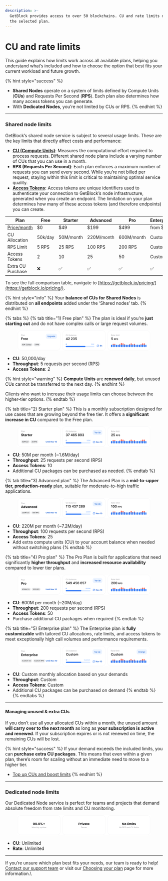 ```yaml
---
description: >-
  GetBlock provides access to over 50 blockchains. CU and rate limits depend on
  the selected plan.
---
```


# CU and rate limits

This guide explains how limits work across all available plans, helping you understand what’s included and how to choose the option that best fits your current workload and future growth.

{% hint style="success" %}
* **Shared Nodes** operate on a system of limits defined by Compute Units (**CUs**) and Requests Per Second (**RPS**). Each plan also determines how many access tokens you can generate.
* With **Dedicated Nodes**, you’re not limited by CUs or RPS.
{% endhint %}

***

### Shared node limits

GetBlock’s shared node service is subject to several usage limits. These are the key limits that directly affect costs and performance:

* [**CU (Compute Units)**](what-counts-as-a-cu.md): Measures the computational effort required to process requests. Different shared node plans include a varying number of CUs that you can use in a month.
* **RPS (Requests Per Second)**: Each plan enforces a maximum number of requests you can send every second. While you’re not billed per request, staying within this limit is critical to maintaining optimal service quality.
* [**Access Tokens**](../authentication-with-access-tokens.md)**:** Access tokens are unique identifiers used to authenticate your connection to GetBlock’s node infrastructure, generated when you create an endpoint. The limitation on your plan determines how many of these access tokens (and therefore endpoints) you can create.

<table><thead><tr><th width="120.7734375">Plan</th><th width="90.09765625">Free</th><th width="116.25">Starter</th><th width="124.421875">Advanced</th><th width="125.66015625">Pro</th><th>Enterprise</th></tr></thead><tbody><tr><td><a data-footnote-ref href="#user-content-fn-1">Price/month</a></td><td>$0</td><td>$49</td><td>$199</td><td>$499</td><td>from $999</td></tr><tr><td>CU Allocation</td><td>50k/day</td><td>50M/month</td><td>220M/month</td><td>600M/month</td><td>Custom</td></tr><tr><td>RPS Limit</td><td>5 RPS</td><td>25 RPS</td><td>100 RPS</td><td>200 RPS</td><td>Custom </td></tr><tr><td>Access Tokens</td><td>2</td><td>10</td><td>25</td><td>50</td><td>Custom</td></tr><tr><td>Extra CU Purchase</td><td>❌</td><td>✅</td><td>✅</td><td>✅</td><td>✅</td></tr></tbody></table>

To see the full comparison table, navigate to [https://getblock.io/pricing/](https://getblock.io/pricing/).

{% hint style="info" %}
Your **balance of CUs for Shared Nodes** is distributed on **all endpoints** added under the ‘Shared nodes’ tab.
{% endhint %}

{% tabs %}
{% tab title="1) Free plan" %}
The plan is ideal if you’re **just starting out** and do not have complex calls or large request volumes.&#x20;

<figure><img src="../../.gitbook/assets/Free_widget.svg" alt="GetBlock&#x27;s free RPC node plan limits"><figcaption></figcaption></figure>

* **CU**: 50,000/day&#x20;
* **Throughput**: 5 requests per second (RPS)
* **Access Tokens**: 2&#x20;

{% hint style="warning" %}
**Compute Units** are **renewed daily**, but unused CUs cannot be transferred to the next day.
{% endhint %}

Clients who want to increase their usage limits can choose between the higher-tier options.
{% endtab %}

{% tab title="2) Starter plan" %}
This is a monthly subscription designed for use cases that are growing beyond the free tier. It offers a **significant increase in CU** compared to the Free plan.

<figure><img src="../../.gitbook/assets/Starter_widget.svg" alt="Starter plan limits for Shared RPC nodes by GetBlock "><figcaption></figcaption></figure>

* **CU**: 50M per month (\~1.6M/day)
* **Throughput**: 25 requests per second (RPS)
* **Access Tokens**: 10
* Additional CU packages can be purchased as needed.
{% endtab %}

{% tab title="3) Advanced plan" %}
The Advanced Plan is a **mid-to-upper tier, production-ready** plan, suitable for moderate-to-high traffic applications.

<figure><img src="../../.gitbook/assets/Advanced_widget.svg" alt=""><figcaption></figcaption></figure>

* **CU**: 220M per month (\~7.2M/day)
* **Throughput**: 100 requests per second (RPS)
* **Access Tokens**: 25
* Add extra compute units (CU) to your account balance when needed without switching plans
{% endtab %}

{% tab title="4) Pro plan" %}
The Pro Plan is built for applications that need significantly **higher throughput** and **increased resource availability** compared to lower tier plans.

<figure><img src="../../.gitbook/assets/Pro_widget.svg" alt="RPC node with higher-limit access"><figcaption></figcaption></figure>

* **CU**: 600M per month (\~20M/day)
* **Throughput**: 200 requests per second (RPS)
* **Access Tokens**: 50
* Purchase additional CU packages when required
{% endtab %}

{% tab title="5) Enterprise plan" %}
The Enterprise plan is **fully customizable** with tailored CU allocations, rate limits, and access tokens to meet exceptionally high call volumes and performance requirements.&#x20;

<figure><img src="../../.gitbook/assets/Enterprise_widget.svg" alt="GetBlock&#x27;s Enterprise plan with custom usage limit settings"><figcaption></figcaption></figure>

* **CU**: Custom monthly allocation based on your demands
* **Throughput**: Custom
* **Access Tokens**: Custom&#x20;
* Additional CU packages can be purchased on demand
{% endtab %}
{% endtabs %}

***

#### Managing unused & extra CUs

If you don’t use all your allocated CUs within a month, the unused amount **will carry over to the next month** as long as **your subscription is** **active and renewed**. If your subscription expires or is not renewed on time, the remaining CUs will be lost.

{% hint style="success" %}
If your demand exceeds the included limits, you can **purchase extra CU packages**. This means that even within a given plan, there’s room for scaling without an immediate need to move to a higher tier.

* [Top up CUs and boost limits](top-up-cus-and-boost-limits.md)
{% endhint %}

***

### Dedicated node limits

Our Dedicated Node service is perfect for teams and projects that demand absolute freedom from rate limits and CU monitoring.

<figure><img src="../../.gitbook/assets/Dedic_widget.svg" alt="Dedicated node for scalable and unlimited RPC node access"><figcaption></figcaption></figure>

* **CU**: Unlimited
* **Rate**: Unlimited

***

If you’re unsure which plan best fits your needs, our team is ready to help! [Contact our support team](https://getblock.io/contact/) or visit our [Choosing your plan](choosing-your-plan.md) page for more information.\


[^1]: Prices are based on monthly billing. Opt for **annual subscriptions** to save up to **$200 per month**.

